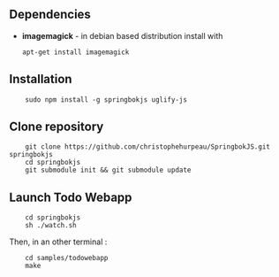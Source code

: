 ## Dependencies

  * **imagemagick** - in debian based distribution install with
  
        apt-get install imagemagick

## Installation

        sudo npm install -g springbokjs uglify-js

## Clone repository

        git clone https://github.com/christophehurpeau/SpringbokJS.git springbokjs
        cd springbokjs
        git submodule init && git submodule update

## Launch Todo Webapp

        cd springbokjs
        sh ./watch.sh
        
Then, in an other terminal :

        cd samples/todowebapp
        make
